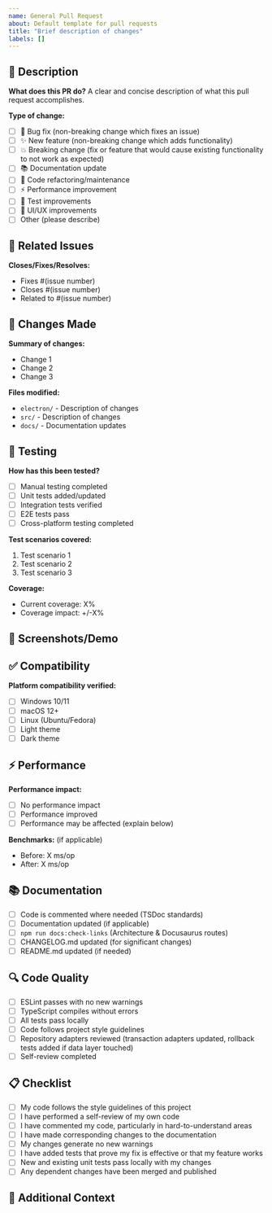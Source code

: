 ```yaml
---
name: General Pull Request
about: Default template for pull requests
title: "Brief description of changes"
labels: []
---
```


## 📝 Description

**What does this PR do?**
A clear and concise description of what this pull request accomplishes.

**Type of change:**

- [ ] 🐛 Bug fix (non-breaking change which fixes an issue)
- [ ] ✨ New feature (non-breaking change which adds functionality)
- [ ] 💥 Breaking change (fix or feature that would cause existing functionality to not work as expected)
- [ ] 📚 Documentation update
- [ ] 🔧 Code refactoring/maintenance
- [ ] ⚡ Performance improvement
- [ ] 🧪 Test improvements
- [ ] 🎨 UI/UX improvements
- [ ] Other (please describe)

## 🔗 Related Issues

**Closes/Fixes/Resolves:**

- Fixes #(issue number)
- Closes #(issue number)
- Related to #(issue number)

## 🔄 Changes Made

**Summary of changes:**

- Change 1
- Change 2
- Change 3

**Files modified:**

- `electron/` - Description of changes
- `src/` - Description of changes
- `docs/` - Documentation updates

## 🧪 Testing

**How has this been tested?**

- [ ] Manual testing completed
- [ ] Unit tests added/updated
- [ ] Integration tests verified
- [ ] E2E tests pass
- [ ] Cross-platform testing completed

**Test scenarios covered:**

1. Test scenario 1
2. Test scenario 2
3. Test scenario 3

**Coverage:**

- Current coverage: X%
- Coverage impact: +/-X%

## 📸 Screenshots/Demo

<!-- If applicable, add screenshots or GIFs demonstrating the changes -->

## ✅ Compatibility

**Platform compatibility verified:**

- [ ] Windows 10/11
- [ ] macOS 12+
- [ ] Linux (Ubuntu/Fedora)
- [ ] Light theme
- [ ] Dark theme

## ⚡ Performance

**Performance impact:**

- [ ] No performance impact
- [ ] Performance improved
- [ ] Performance may be affected (explain below)

**Benchmarks:** (if applicable)

- Before: X ms/op
- After: X ms/op

## 📚 Documentation

- [ ] Code is commented where needed (TSDoc standards)
- [ ] Documentation updated (if applicable)
- [ ] `npm run docs:check-links` (Architecture & Docusaurus routes)
- [ ] CHANGELOG.md updated (for significant changes)
- [ ] README.md updated (if needed)

## 🔍 Code Quality

- [ ] ESLint passes with no new warnings
- [ ] TypeScript compiles without errors
- [ ] All tests pass locally
- [ ] Code follows project style guidelines
- [ ] Repository adapters reviewed (transaction adapters updated, rollback tests added if data layer touched)
- [ ] Self-review completed

## 📋 Checklist

- [ ] My code follows the style guidelines of this project
- [ ] I have performed a self-review of my own code
- [ ] I have commented my code, particularly in hard-to-understand areas
- [ ] I have made corresponding changes to the documentation
- [ ] My changes generate no new warnings
- [ ] I have added tests that prove my fix is effective or that my feature works
- [ ] New and existing unit tests pass locally with my changes
- [ ] Any dependent changes have been merged and published

## 📝 Additional Context

<!-- Add any other context about the pull request here -->
